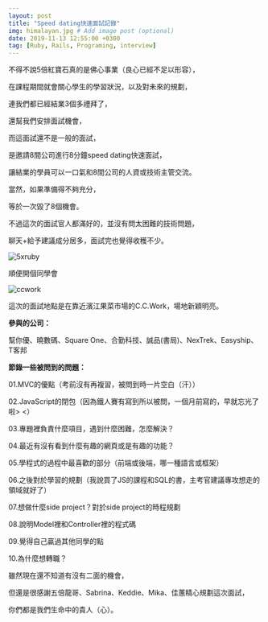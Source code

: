 ```yaml
---
layout: post
title: "Speed dating快速面試記錄"
img: himalayan.jpg # Add image post (optional)
date: 2019-11-13 12:55:00 +0300
tag: [Ruby, Rails, Programing, interview]
---
```

不得不說5倍紅寶石真的是佛心事業（良心已經不足以形容），

在課程期間就會關心學生的學習狀況，以及對未來的規劃，

連我們都已經結業3個多禮拜了，

還幫我們安排面試機會，

而這面試還不是一般的面試，

是邀請8間公司進行8分鐘speed dating快速面試，

讓結業的學員可以一口氣和8間公司的人資或技術主管交流。

當然，如果準備得不夠充分，

等於一次毀了8個機會。

不過這次的面試官人都滿好的，並沒有問太困難的技術問題，

聊天+給予建議成分居多，面試完也覺得收穫不少。


![5xruby](https://i.imgur.com/673NLNw.jpg)

順便開個同學會

![ccwork](https://i.imgur.com/3CZAhiF.jpg)

這次的面試地點是在靠近濱江果菜市場的C.C.Work，場地新穎明亮。

**參與的公司：**

幫你優、曉數碼、Square One、合勤科技、誠品(書局)、NexTrek、Easyship、T客邦


**節錄一些被問到的問題：**

01.MVC的優點（考前沒有再複習，被問到時一片空白（汗））

02.JavaScript的閉包（因為鐵人賽有寫到所以被問，一個月前寫的，早就忘光了啦> <）

03.專題裡負責什麼項目，遇到什麼困難，怎麼解決？

04.最近有沒有看到什麼有趣的網頁或是有趣的功能？

05.學程式的過程中最喜歡的部分（前端或後端，哪一種語言或框架）

06.之後對於學習的規劃（我說買了JS的課程和SQL的書，主考官建議專攻想走的領域就好了）

07.想做什麼side project？對於side project的時程規劃

08.說明Model裡和Controller裡的程式碼

09.覺得自己贏過其他同學的點

10.為什麼想轉職？


雖然現在還不知道有沒有二面的機會，

但還是很感謝五倍龍哥、Sabrina、Keddie、Mika、佳蕙精心規劃這次面試，

你們都是我們生命中的貴人（心）。